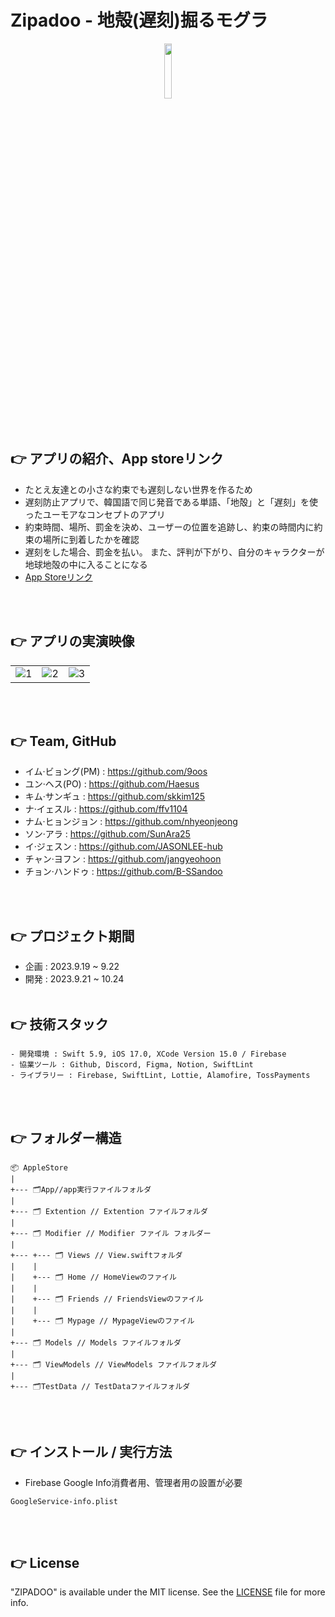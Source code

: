 # Zipadoo - 地殻(遅刻)掘るモグラ
<center><img src="https://github.com/JASONLEE-hub/ZIPADOO-in-TECHIT/assets/81094267/bc47145d-3e22-4be4-8ddc-e2a419ddf853" width="15%" height="15%"></center>
<br/><br/>

## 👉 アプリの紹介、App storeリンク

- たとえ友達との小さな約束でも遅刻しない世界を作るため
- 遅刻防止アプリで、韓国語で同じ発音である単語、「地殻」と「遅刻」を使ったユーモアなコンセプトのアプリ
- 約束時間、場所、罰金を決め、ユーザーの位置を追跡し、約束の時間内に約束の場所に到着したかを確認
- 遅刻をした場合、罰金を払い。 また、評判が下がり、自分のキャラクターが地球地殻の中に入ることになる
- [App Storeリンク](https://apps.apple.com/kr/app/%EC%A7%80%ED%8C%8C%EB%91%90/id6474185787)
  
<br/><br/>
## 👉 アプリの実演映像
<table align="center">
  <tr>
    <td><img src="https://github.com/JASONLEE-hub/ITDA/assets/81094267/46266f8b-799f-4588-b5c0-c15719f74e5b" alt="1">
    <td><img src="https://github.com/JASONLEE-hub/ITDA/assets/81094267/86bd1b46-cc34-46f8-8a1b-0b9b2de27af4" alt="2"></td>
    <td><img src="https://github.com/JASONLEE-hub/ITDA/assets/81094267/88cf4a5f-d0ce-4df9-befa-aa6b8c434412" alt="3"></td>
  </tr>
</table>
<br/><br/>

## 👉 Team, GitHub
  - イム·ビョング(PM) : https://github.com/9oos
  - ユン·ヘス(PO) : https://github.com/Haesus
  - キム·サンギュ : https://github.com/skkim125
  - ナ·イェスル : https://github.com/ffv1104
  - ナム·ヒョンジョン : https://github.com/nhyeonjeong
  - ソン·アラ : https://github.com/SunAra25
  - イ·ジェスン : https://github.com/JASONLEE-hub
  - チャン·ヨフン : https://github.com/jangyeohoon
  - チョン·ハンドゥ : https://github.com/B-SSandoo
  
<br/><br/>
 
## 👉 プロジェクト期間
  - 企画 : 2023.9.19 ~ 9.22
  - 開発 : 2023.9.21 ~ 10.24
<br/><br/>
## 👉 技術スタック
    - 開発環境 : Swift 5.9, iOS 17.0, XCode Version 15.0 / Firebase
    - 協業ツール : Github, Discord, Figma, Notion, SwiftLint
    - ライブラリー : Firebase, SwiftLint, Lottie, Alamofire, TossPayments
<br/><br/>
## 👉 フォルダー構造
```
📦 AppleStore
|
+--- 🗂App//app実行ファイルフォルダ
|
+--- 🗂 Extention // Extention ファイルフォルダ
|
+--- 🗂 Modifier // Modifier ファイル フォルダー
|
+--- +--- 🗂 Views // View.swiftフォルダ
|    |
|    +--- 🗂 Home // HomeViewのファイル
|    |
|    +--- 🗂 Friends // FriendsViewのファイル
|    |
|    +--- 🗂 Mypage // MypageViewのファイル
|
+--- 🗂 Models // Models ファイルフォルダ
|
+--- 🗂 ViewModels // ViewModels ファイルフォルダ
|
+--- 🗂TestData // TestDataファイルフォルダ
```

<br/><br/>

## 👉 インストール / 実行方法
- Firebase Google Info消費者用、管理者用の設置が必要
```
GoogleService-info.plist
```
<br/><br/>

## 👉 License
"ZIPADOO" is available under the MIT license. See the [LICENSE](LICENSE) file for more info.
